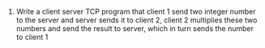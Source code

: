 1. Write a client server TCP program that client 1 send two integer number to the server and server sends it to client 2, client 2 multiplies these two numbers and send the result to server, which in turn sends the number to client 1